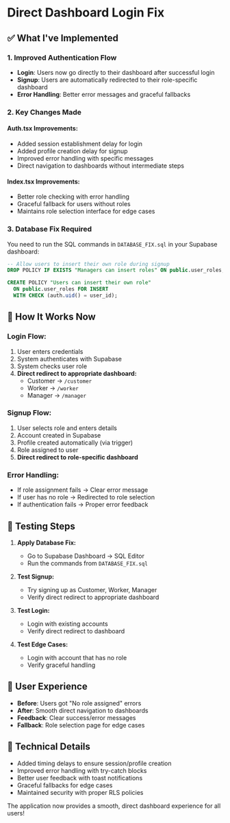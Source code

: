 # Direct Dashboard Login Fix

## ✅ What I've Implemented

### 1. **Improved Authentication Flow**
- **Login**: Users now go directly to their dashboard after successful login
- **Signup**: Users are automatically redirected to their role-specific dashboard
- **Error Handling**: Better error messages and graceful fallbacks

### 2. **Key Changes Made**

#### **Auth.tsx Improvements:**
- Added session establishment delay for login
- Added profile creation delay for signup
- Improved error handling with specific messages
- Direct navigation to dashboards without intermediate steps

#### **Index.tsx Improvements:**
- Better role checking with error handling
- Graceful fallback for users without roles
- Maintains role selection interface for edge cases

### 3. **Database Fix Required**
You need to run the SQL commands in `DATABASE_FIX.sql` in your Supabase dashboard:

```sql
-- Allow users to insert their own role during signup
DROP POLICY IF EXISTS "Managers can insert roles" ON public.user_roles;

CREATE POLICY "Users can insert their own role"
  ON public.user_roles FOR INSERT
  WITH CHECK (auth.uid() = user_id);
```

## 🚀 **How It Works Now**

### **Login Flow:**
1. User enters credentials
2. System authenticates with Supabase
3. System checks user role
4. **Direct redirect to appropriate dashboard:**
   - Customer → `/customer`
   - Worker → `/worker` 
   - Manager → `/manager`

### **Signup Flow:**
1. User selects role and enters details
2. Account created in Supabase
3. Profile created automatically (via trigger)
4. Role assigned to user
5. **Direct redirect to role-specific dashboard**

### **Error Handling:**
- If role assignment fails → Clear error message
- If user has no role → Redirected to role selection
- If authentication fails → Proper error feedback

## 🧪 **Testing Steps**

1. **Apply Database Fix:**
   - Go to Supabase Dashboard → SQL Editor
   - Run the commands from `DATABASE_FIX.sql`

2. **Test Signup:**
   - Try signing up as Customer, Worker, Manager
   - Verify direct redirect to appropriate dashboard

3. **Test Login:**
   - Login with existing accounts
   - Verify direct redirect to dashboard

4. **Test Edge Cases:**
   - Login with account that has no role
   - Verify graceful handling

## 📱 **User Experience**

- **Before**: Users got "No role assigned" errors
- **After**: Smooth direct navigation to dashboards
- **Feedback**: Clear success/error messages
- **Fallback**: Role selection page for edge cases

## 🔧 **Technical Details**

- Added timing delays to ensure session/profile creation
- Improved error handling with try-catch blocks
- Better user feedback with toast notifications
- Graceful fallbacks for edge cases
- Maintained security with proper RLS policies

The application now provides a smooth, direct dashboard experience for all users!


